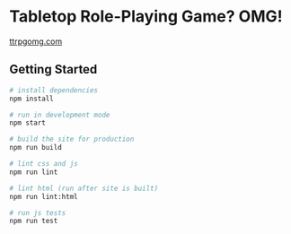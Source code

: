 # Tabletop Role-Playing Game? OMG!

[ttrpgomg.com](https://ttrpgomg.com)

## Getting Started

```sh
# install dependencies
npm install

# run in development mode
npm start

# build the site for production
npm run build

# lint css and js
npm run lint

# lint html (run after site is built)
npm run lint:html

# run js tests
npm run test
```
